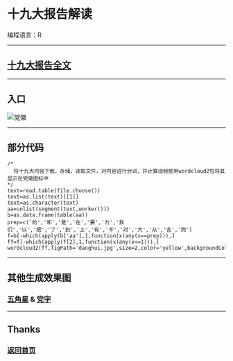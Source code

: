 # 十九大报告解读
<p>编程语言：R</p>


----

## [十九大报告全文](http://www.liuxiaowan.com/shijiudaCloud/shijiuda-quan.txt)

----

## 入口

![党徽](http://www.liuxiaowan.com/shijiudaCloud/)

----

## 部分代码

```十九大
/*
  将十九大内容下载，存储，读取文件，对内容进行分词，并计算词频使用wordcloud2包将其显示在党徽图标中
*/
text=read.table(file.choose())
text=as.list(text)[[1]]
text=as.character(text)
aa=unlist(segment(text,worker()))
b=as.data.frame(table(aa))
prep=c('的','和','是','在','要','为','我们','以','把','了','到','上','有','不','对','大','从','各','而')
f=b[-which(apply(b['aa'],1,function(x)any(x==prep))),]
ff=f[-which(apply(f[2],1,function(x)any(x<=1))),]
wordcloud2(ff,figPath='danghui.jpg',size=2,color='yellow',backgroundColor='red')
```
----

## 其他生成效果图

### [五角星](http://www.liuxiaowan.com/shijiudaCloud/wujiaoxing.html) & [党字](http://www.liuxiaowan.com/shijiudaCloud/dangzi.html)

----

## Thanks

### [返回首页](http://www.liuxiaowan.com/keynote/)